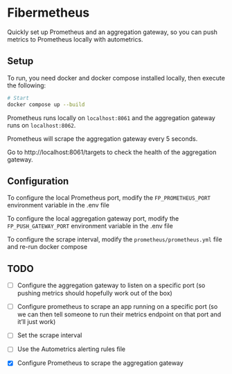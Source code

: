 # Fibermetheus

Quickly set up Prometheus and an aggregation gateway, so you can push metrics to Prometheus locally with autometrics.

## Setup

To run, you need docker and docker compose installed locally, then execute the following:

```sh
# Start
docker compose up --build
```

Prometheus runs locally on `localhost:8061` and the aggregation gateway runs on `localhost:8062`.

Prometheus will scrape the aggregation gateway every 5 seconds.

Go to http://localhost:8061/targets to check the health of the aggregation gateway.

## Configuration

To configure the local Prometheus port, modify the `FP_PROMETHEUS_PORT` environment variable in the .env file

To configure the local aggregation gateway port, modify the `FP_PUSH_GATEWAY_PORT` environment variable in the .env file

To configure the scrape interval, modify the `prometheus/prometheus.yml` file and re-run docker compose

## TODO

- [ ] Configure the aggregation gateway to listen on a specific port (so pushing metrics should hopefully work out of the box)

- [ ] Configure prometheus to scrape an app running on a specific port (so we can then tell someone to run their metrics endpoint on that port and it’ll just work)

- [ ] Set the scrape interval

- [ ] Use the Autometrics alerting rules file

- [x] Configure Prometheus to scrape the aggregation gateway
